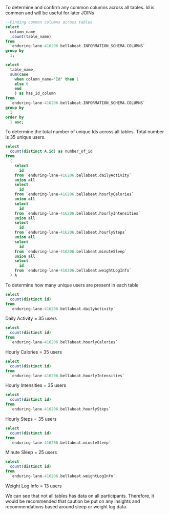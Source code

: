 To determine and confirm any common columns across all tables. Id is common and will be useful for later JOINs
````sql
--Finding common columns across tables
select
  column_name
  ,count(table_name)
from
  `enduring-lane-416206.bellabeat.INFORMATION_SCHEMA.COLUMNS`
group by
  1;
````
````sql
select
  table_name,
  sum(case
    when column_name="Id" then 1
    else 0
    end
    ) as has_id_column
from
  `enduring-lane-416206.bellabeat.INFORMATION_SCHEMA.COLUMNS`
group by
  1
order by
  1 asc;
````
To determine the total number of unique Ids across all tables. Total number is 35 unique users.
````sql
select
  count(distinct A.id) as number_of_id
from
  (
    select 
      id
    from `enduring-lane-416206.bellabeat.dailyActivity`
    union all
    select 
      id
    from `enduring-lane-416206.bellabeat.hourlyCalories`
    union all
    select 
      id
    from `enduring-lane-416206.bellabeat.hourlyIntensities`
    union all
    select
      id
    from `enduring-lane-416206.bellabeat.hourlySteps`
    union all
    select
      id
    from `enduring-lane-416206.bellabeat.minuteSleep`
    union all
    select
      id
    from `enduring-lane-416206.bellabeat.weightLogInfo`
  ) A
````
To determine how many unique users are present in each table
````sql
select
  count(distinct id)
from
  `enduring-lane-416206.bellabeat.dailyActivity`
````
Daily Activity = 35 users
````sql
select
  count(distinct id)
from
  `enduring-lane-416206.bellabeat.hourlyCalories`
````
Hourly Calories = 35 users
````sql
select
  count(distinct id)
from
  `enduring-lane-416206.bellabeat.hourlyIntensities`
````
Hourly Intensities = 35 users
````sql
select
  count(distinct id)
from
  `enduring-lane-416206.bellabeat.hourlySteps`
````
Hourly Steps = 35 users
````sql
select
  count(distinct id)
from
  `enduring-lane-416206.bellabeat.minuteSleep`
````
Minute Sleep = 25 users
````sql
select
  count(distinct id)
from
  `enduring-lane-416206.bellabeat.weightLogInfo`
````
Weight Log Info = 13 users

We can see that not all tables has data on all participants. Therefore, it would be recommended that caution be put on any insights and recommendations based around sleep or weight log data. 


